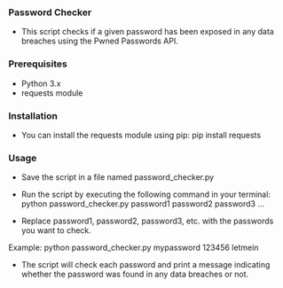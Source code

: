 ### Password Checker
+ This script checks if a given password has been exposed in any data breaches using the Pwned Passwords API.

### Prerequisites
+ Python 3.x
+ requests module
### Installation
+ You can install the requests module using pip:
pip install requests
### Usage
+ Save the script in a file named password_checker.py
+ Run the script by executing the following command in your terminal:
python password_checker.py password1 password2 password3 ...

+ Replace password1, password2, password3, etc. with the passwords you want to check.

Example:
python password_checker.py mypassword 123456 letmein
+ The script will check each password and print a message indicating whether the password was found in any data breaches or not.
